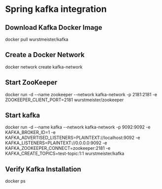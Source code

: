 # Spring kafka integration

## Download Kafka Docker Image
docker pull wurstmeister/kafka

## Create a Docker Network
docker network create kafka-network

## Start ZooKeeper
docker run -d --name zookeeper --network kafka-network -p 2181:2181 -e ZOOKEEPER_CLIENT_PORT=2181 wurstmeister/zookeeper

## Start kafka
docker run -d --name kafka --network kafka-network -p 9092:9092 -e KAFKA_BROKER_ID=1 -e KAFKA_ADVERTISED_LISTENERS=PLAINTEXT://localhost:9092 -e KAFKA_LISTENERS=PLAINTEXT://0.0.0.0:9092 -e KAFKA_ZOOKEEPER_CONNECT=zookeeper:2181 -e KAFKA_CREATE_TOPICS=test-topic:1:1 wurstmeister/kafka

## Verify Kafka Installation
docker ps